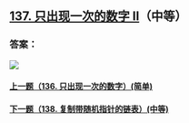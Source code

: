 ## [137. 只出现一次的数字 II](https://leetcode-cn.com/problems/single-number-ii/)（中等）





### 答案：



![](https://img-blog.csdnimg.cn/20200807155236311.png)

#### [上一题（136. 只出现一次的数字）(简单)](https://github.com/sdwwld/leetCode/blob/master/src/main/java/com/wld/java/leetcode/leetCode0136.md)

#### [下一题（138. 复制带随机指针的链表）(中等)](https://github.com/sdwwld/leetCode/blob/master/src/main/java/com/wld/java/leetcode/leetCode0138.md)